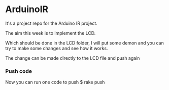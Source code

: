 ArduinoIR
=========

It's a project repo for the Arduino IR project.

The aim this week is to implement the LCD.

Which should be done in the LCD folder, I will put some demon and you can try to make some changes and see how it works.

The change can be made directly to the LCD file and push again

### Push code

Now you can run one code to push 
    $ rake push
